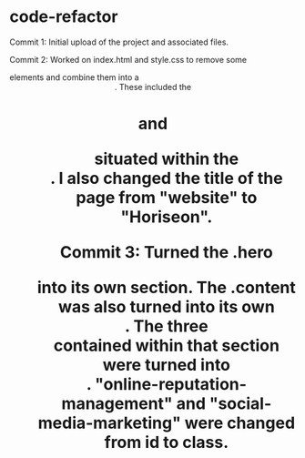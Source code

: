 # code-refactor

Commit 1:
Initial upload of the project and associated files.

Commit 2:
Worked on index.html and style.css to remove some <div> elements and combine them into a <header>. These included the <h1> and <ul> situated within the <header>. I also changed the title of the page from "website" to "Horiseon".

Commit 3: 
Turned the .hero <div> into its own section. The .content <div> was also turned into its own <section>. The three <div> contained within that section were turned into <article>. "online-reputation-management" and "social-media-marketing" were changed from id to class.